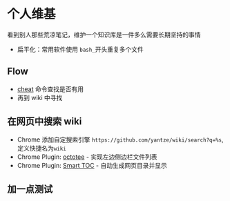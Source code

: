 # 个人维基

看到别人那些荒凉笔记，维护一个知识库是一件多么需要长期坚持的事情

- 扁平化：常用软件使用 `bash_`开头重复多个文件

## Flow
- [cheat](https://github.com/chrisallenlane/cheat) 命令查找是否有用
- 再到 wiki 中寻找

## 在网页中搜索 wiki
- Chrome 添加自定搜索引擎 `https://github.com/yantze/wiki/search?q=%s`, 定义快捷名为`wiki`
- Chrome Plugin: [octotee](https://github.com/buunguyen/octotree) - 实现左边侧边栏文件列表
- Chrome Plugin: [Smart TOC](https://chrome.google.com/webstore/detail/lifgeihcfpkmmlfjbailfpfhbahhibba) - 自动生成网页目录并显示


## 加一点测试
